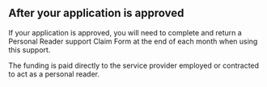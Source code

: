 ##  After your application is approved

If your application is approved, you will need to complete and return a
Personal Reader support Claim Form at the end of each month when using this
support.

The funding is paid directly to the service provider employed or contracted to
act as a personal reader.
